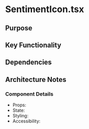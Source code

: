 # SentimentIcon.tsx

## Purpose

## Key Functionality

## Dependencies

## Architecture Notes

### Component Details
- Props: 
- State: 
- Styling: 
- Accessibility: 
